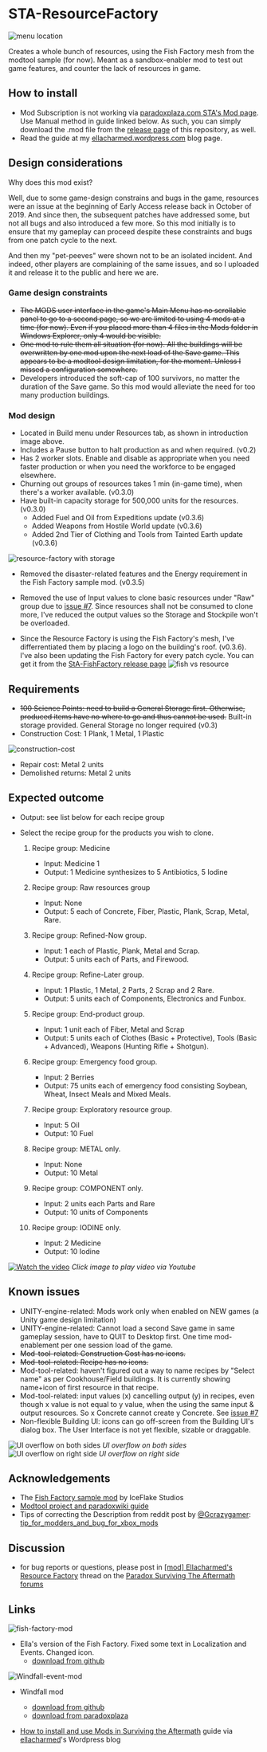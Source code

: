 # STA-ResourceFactory

![menu location](Assets/Images/sta-resource-factory-build-menu-location.jpg "menu location")

Creates a whole bunch of resources, using the Fish Factory mesh from the modtool sample (for now). Meant as a sandbox-enabler mod to test out game features, and counter the lack of resources in game.

## How to install

- Mod Subscription is not working via [paradoxplaza.com STA's Mod page](https://mods.paradoxplaza.com/games/surviving_aftermath). Use Manual method in guide linked below. As such, you can simply download the .mod file from the [release page](https://github.com/ellacharmed/STA-ResourceFactory/releases) of this repository, as well.
- Read the guide at my [ellacharmed.wordpress.com](https://ellacharmed.wordpress.com/2019/11/04/how-to-use-mods-in-surviving-the-aftermath/) blog page.

## Design considerations

Why does this mod exist?

Well, due to some game-design constrains and bugs in the game, resources were an issue at the beginning of Early Access release back in October of 2019. And since then, the subsequent patches have addressed some, but not all bugs and also introduced a few more. So this mod initially is to ensure that my gameplay can proceed despite these constraints and bugs from one patch cycle to the next.

And then my "pet-peeves" were shown not to be an isolated incident. And indeed, other players are complaining of the same issues, and so I uploaded it and release it to the public and here we are.

### Game design constraints

- ~~The MODS user interface in the game's Main Menu has no scrollable panel to go to a second page, so we are limited to using 4 mods at a time (for now). Even if you placed more than 4 files in the Mods folder in Windows Explorer, only 4 would be visible.~~
- ~~One mod to rule them all situation (for now). All the buildings will be overwritten by one mod upon the next load of the Save game. This appears to be a modtool design limitation, for the moment. Unless I missed a configuration somewhere.~~
- Developers introduced the soft-cap of 100 survivors, no matter the duration of the Save game. So this mod would alleviate the need for too many production buildings.

### Mod design

- Located in Build menu under Resources tab, as shown in introduction image above.
- Includes a Pause button to halt production as and when required. (v0.2)
- Has 2 worker slots. Enable and disable as appropriate when you need faster production or when you need the workforce to be engaged elsewhere.
- Churning out groups of resources takes 1 min (in-game time), when there's a worker available. (v0.3.0)
- Have built-in capacity storage for 500,000 units for the resources. (v0.3.0)
  - Added Fuel and Oil from Expeditions update (v0.3.6)
  - Added Weapons from Hostile World update (v0.3.6)
  - Added 2nd Tier of Clothing and Tools from Tainted Earth update (v0.3.6)

![resource-factory with storage](Assets/Images/sta-resource-factory-with-storage.png "resource-factory with storage")

- Removed the disaster-related features and the Energy requirement in the Fish Factory sample mod. (v0.3.5)
- Removed the use of Input values to clone basic resources under "Raw" group due to [issue #7](https://github.com/ellacharmed/STA-ResourceFactory/issues/7). Since resources shall not be consumed to clone more, I've reduced the output values so the Storage and Stockpile won't be overloaded.

- Since the Resource Factory is using the Fish Factory's mesh, I've differrentiated them by placing a logo on the building's roof. (v0.3.6). I've also been updating the Fish Factory for every patch cycle. You can get it from the [StA-FishFactory release page](https://github.com/ellacharmed/StA-FishFactory/releases) ![fish vs resource](Assets/Images/fish-vs-resource.jpg "fish vs resource")

## Requirements

- ~~100 Science Points: need to build a General Storage first. Otherwise, produced items have no where to go and thus cannot be used.~~ Built-in storage provided. General Storage no longer required (v0.3)
- Construction Cost: 1 Plank, 1 Metal, 1 Plastic

![construction-cost](Assets/Images/sta-resource-factory-constuction-values.jpg "construction-cost")

- Repair cost: Metal 2 units
- Demolished returns: Metal 2 units

## Expected outcome

- Output: see list below for each recipe group
- Select the recipe group for the products you wish to clone.

  1.  Recipe group: Medicine

      - Input: Medicine 1
      - Output: 1 Medicine synthesizes to 5 Antibiotics, 5 Iodine

  1.  Recipe group: Raw resources group

      - Input: None
      - Output: 5 each of Concrete, Fiber, Plastic, Plank, Scrap, Metal, Rare.

  1.  Recipe group: Refined-Now group.

      - Input: 1 each of Plastic, Plank, Metal and Scrap.
      - Output: 5 units each of Parts, and Firewood.

  1.  Recipe group: Refine-Later group.

      - Input: 1 Plastic, 1 Metal, 2 Parts, 2 Scrap and 2 Rare.
      - Output: 5 units each of Components, Electronics and Funbox.

  1.  Recipe group: End-product group.

      - Input: 1 unit each of Fiber, Metal and Scrap
      - Output: 5 units each of Clothes (Basic + Protective), Tools (Basic + Advanced), Weapons (Hunting Rifle + Shotgun).

  1.  Recipe group: Emergency food group.

      - Input: 2 Berries
      - Output: 75 units each of emergency food consisting Soybean, Wheat, Insect Meals and Mixed Meals.

  1.  Recipe group: Exploratory resource group.

      - Input: 5 Oil
      - Output: 10 Fuel

  1.  Recipe group: METAL only.

      - Input: None
      - Output: 10 Metal

  1.  Recipe group: COMPONENT only.

      - Input: 2 units each Parts and Rare
      - Output: 10 units of Components

  1.  Recipe group: IODINE only.

      - Input: 2 Medicine
      - Output: 10 Iodine

[![Watch the video](Assets/Images/vid_poster_image.jpg)](https://youtu.be/SMTmhD1iRSE "Click to play recipe-groups") _Click image to play video via Youtube_

## Known issues

- UNITY-engine-related: Mods work only when enabled on NEW games (a Unity game design limitation)
- UNITY-engine-related: Cannot load a second Save game in same gameplay session, have to QUIT to Desktop first. One time mod-enablement per one session load of the game.
- ~~Mod-tool-related: Construction Cost has no icons.~~
- ~~Mod-tool-related: Recipe has no icons.~~
- Mod-tool-related: haven't figured out a way to name recipes by "Select name" as per Cookhouse/Field buildings. It is currently showing name+icon of first resource in that recipe.
- Mod-tool-related: input values (x) cancelling output (y) in recipes, even though x value is not equal to y value, when the using the same input & output resources. So x Concrete cannot create y Concrete. See [issue #7](https://github.com/ellacharmed/STA-ResourceFactory/issues/7)
- Non-flexible Building UI: icons can go off-screen from the Building UI's dialog box. The User Interface is not yet flexible, sizable or draggable.

![UI overflow on both sides](Assets/Images/sta-resourcefactory-buildingUI-both.jpg "UI overflow on both sides") _UI overflow on both sides_ ![UI overflow on right side](Assets/Images/sta-resourcefactory-buildingUI-right.jpg "UI overflow on right side") _UI overflow on right side_

## Acknowledgements

- The [Fish Factory sample mod](https://github.com/iceflake/survivingtheaftermath) by IceFlake Studios
- [Modtool project and paradoxwiki guide](https://sta.paradoxwikis.com/Modding:_Basics)
- Tips of correcting the Description from reddit post by [@Gcrazygamer](https://www.reddit.com/user/Gcrazygamer/): [tip_for_modders_and_bug_for_xbox_mods](https://www.reddit.com/r/survivingtheaftermath/comments/dmq3kj/tip_for_modders_and_bug_for_xbox_mods/)

## Discussion

- for bug reports or questions, please post in [[mod] Ellacharmed's Resource Factory](https://forum.paradoxplaza.com/forum/index.php?threads/mod-ellacharmeds-resource-factory.1272140/) thread on the [Paradox Surviving The Aftermath forums](https://forum.paradoxplaza.com/forum/index.php?forums/surviving-the-aftermath.1060/)

## Links

![fish-factory-mod](Assets/Images/sta-fish-factory-build-menu-location.jpg "Fish Factory mod")

- Ella's version of the Fish Factory. Fixed some text in Localization and Events. Changed icon.
  - [download from github](https://github.com/ellacharmed/StA-FishFactory)

![Windfall-event-mod](Assets/Images/sta-windfall-event-mod.jpg "windfall event mod")

- Windfall mod

  - [download from github](https://github.com/ellacharmed/STA-Windfall)
  - [download from paradoxplaza](https://mods.paradoxplaza.com/mods/3571/Any)

- [How to install and use Mods in Surviving the Aftermath](https://ellacharmed.wordpress.com/2019/11/04/how-to-use-mods-in-surviving-the-aftermath/) guide via [ellacharmed](ellacharmed.wordpress.com)'s Wordpress blog
